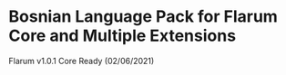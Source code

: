 # Bosnian Language Pack for Flarum Core and Multiple Extensions

Flarum v1.0.1 Core Ready (02/06/2021)
